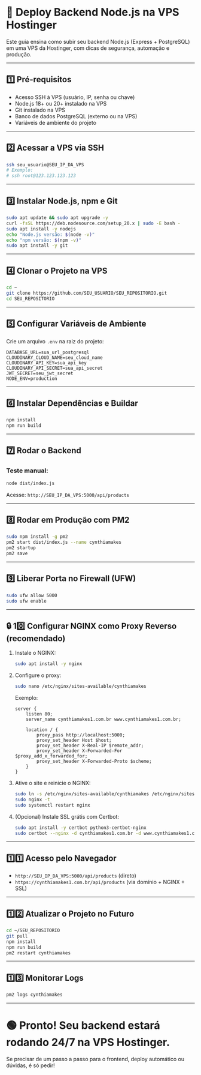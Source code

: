 # 🚀 Deploy Backend Node.js na VPS Hostinger

Este guia ensina como subir seu backend Node.js (Express + PostgreSQL) em uma VPS da Hostinger, com dicas de segurança, automação e produção.

---

## 1️⃣ Pré-requisitos

- Acesso SSH à VPS (usuário, IP, senha ou chave)
- Node.js 18+ ou 20+ instalado na VPS
- Git instalado na VPS
- Banco de dados PostgreSQL (externo ou na VPS)
- Variáveis de ambiente do projeto

---

## 2️⃣ Acessar a VPS via SSH

```bash
ssh seu_usuario@SEU_IP_DA_VPS
# Exemplo:
# ssh root@123.123.123.123
```

---

## 3️⃣ Instalar Node.js, npm e Git

```bash
sudo apt update && sudo apt upgrade -y
curl -fsSL https://deb.nodesource.com/setup_20.x | sudo -E bash -
sudo apt install -y nodejs
echo "Node.js versão: $(node -v)"
echo "npm versão: $(npm -v)"
sudo apt install -y git
```

---

## 4️⃣ Clonar o Projeto na VPS

```bash
cd ~
git clone https://github.com/SEU_USUARIO/SEU_REPOSITORIO.git
cd SEU_REPOSITORIO
```

---

## 5️⃣ Configurar Variáveis de Ambiente

Crie um arquivo `.env` na raiz do projeto:

```env
DATABASE_URL=sua_url_postgresql
CLOUDINARY_CLOUD_NAME=seu_cloud_name
CLOUDINARY_API_KEY=sua_api_key
CLOUDINARY_API_SECRET=sua_api_secret
JWT_SECRET=seu_jwt_secret
NODE_ENV=production
```

---

## 6️⃣ Instalar Dependências e Buildar

```bash
npm install
npm run build
```

---

## 7️⃣ Rodar o Backend

### Teste manual:
```bash
node dist/index.js
```
Acesse: `http://SEU_IP_DA_VPS:5000/api/products`

---

## 8️⃣ Rodar em Produção com PM2

```bash
sudo npm install -g pm2
pm2 start dist/index.js --name cynthiamakes
pm2 startup
pm2 save
```

---

## 9️⃣ Liberar Porta no Firewall (UFW)

```bash
sudo ufw allow 5000
sudo ufw enable
```

---

## 🔒 10️⃣ Configurar NGINX como Proxy Reverso (recomendado)

1. Instale o NGINX:
   ```bash
   sudo apt install -y nginx
   ```
2. Configure o proxy:
   ```bash
   sudo nano /etc/nginx/sites-available/cynthiamakes
   ```
   Exemplo:
   ```nginx
   server {
       listen 80;
       server_name cynthiamakes1.com.br www.cynthiamakes1.com.br;

       location / {
           proxy_pass http://localhost:5000;
           proxy_set_header Host $host;
           proxy_set_header X-Real-IP $remote_addr;
           proxy_set_header X-Forwarded-For $proxy_add_x_forwarded_for;
           proxy_set_header X-Forwarded-Proto $scheme;
       }
   }
   ```
3. Ative o site e reinicie o NGINX:
   ```bash
   sudo ln -s /etc/nginx/sites-available/cynthiamakes /etc/nginx/sites-enabled/
   sudo nginx -t
   sudo systemctl restart nginx
   ```
4. (Opcional) Instale SSL grátis com Certbot:
   ```bash
   sudo apt install -y certbot python3-certbot-nginx
   sudo certbot --nginx -d cynthiamakes1.com.br -d www.cynthiamakes1.com.br
   ```

---

## 1️⃣1️⃣ Acesso pelo Navegador

- `http://SEU_IP_DA_VPS:5000/api/products` (direto)
- `https://cynthiamakes1.com.br/api/products` (via domínio + NGINX + SSL)

---

## 1️⃣2️⃣ Atualizar o Projeto no Futuro

```bash
cd ~/SEU_REPOSITORIO
git pull
npm install
npm run build
pm2 restart cynthiamakes
```

---

## 1️⃣3️⃣ Monitorar Logs

```bash
pm2 logs cynthiamakes
```

---

# 🟢 Pronto! Seu backend estará rodando 24/7 na VPS Hostinger.

Se precisar de um passo a passo para o frontend, deploy automático ou dúvidas, é só pedir! 